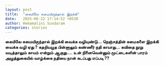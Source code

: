 ```yaml
---
layout: post
title:  "கையிலே சுமையிருந்தால் இறக்கி"
date:   2025-06-22 17:14:52 +0530
author: Hemamalini Sundaram
categories: stories
---
```


**கையிலே சுமையிருந்தால் இறக்கி வைக்க வழியுண்டு\... நெஞ்சத்தின் சுமைகளை இறக்கி
வைக்க வழி ஏது ? கதறியழுத பின்னாலும் கண்ணீர் நதி காயாது\... கவிதை நூறு
வடித்தாலும் காயம் என்றும் ஆறாது\.... உன் நினைவென்னும் மூட்டைகளின் பாரம் அழுத்துகையில்
வாழ்க்கை நதியை நான் கடப்பது எப்படி ??**

